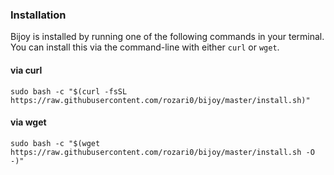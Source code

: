 ### Installation

Bijoy is installed by running one of the following commands in your terminal. You can install this via the command-line with either `curl` or `wget`.

#### via curl

```shell
sudo bash -c "$(curl -fsSL https://raw.githubusercontent.com/rozari0/bijoy/master/install.sh)"
```

#### via wget

```shell
sudo bash -c "$(wget https://raw.githubusercontent.com/rozari0/bijoy/master/install.sh -O -)"
```
